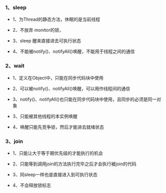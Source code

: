 ### 1、sleep

- 1、为Thread的静态方法，休眠的是当前线程

- 2、不放弃 monitor的锁，

- 3、sleep 醒来直接进去可执行状态

- 4、不能被notify()、notifyAll()唤醒，不能用于线程之间的通信

### 2、wait

- 1、定义在Object中，只能在同步代码块中使用

- 2、可以被notify()、notifyAll()唤醒，可以用作线程间的通信

- 3、notify()、notifyAll()也只能在同步代码块中使用，且同步的必须是同一对象

- 3、只能被其他线程的本实例唤醒

- 4、唤醒只能先竞争锁，然后才能进去就绪状态

### 3、join

- 1、只能让大于等于期优先级的才能执行的机会

- 2、只能等到调用join的方法执行完毕之后才会执行被join的代码

- 3、同sleep一样也是直接进入到可执行状态

- 4、不会释放锁标志

